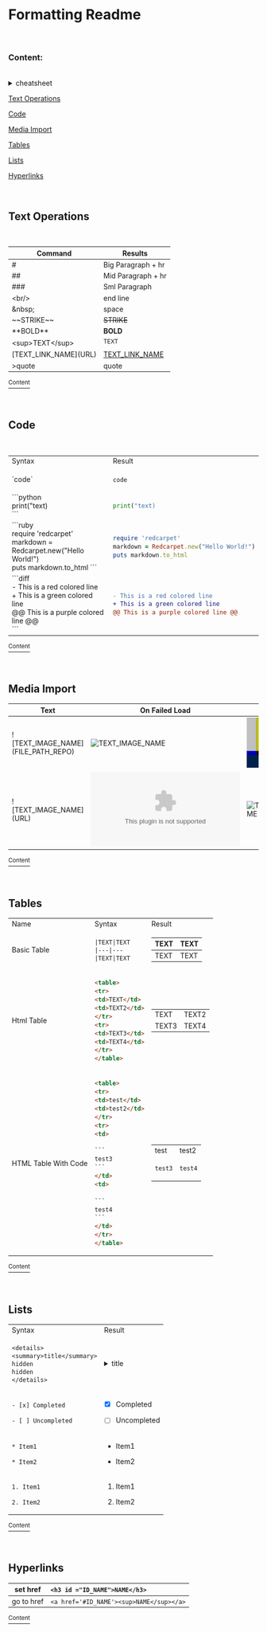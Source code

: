
<h1 id ="Content">Formatting Readme</h1>

<br/>

### Content:

<br/>

<details>
<summary>cheatsheet</summary>
  
<br/>
 
|img | `![TEXT_IMAGE_NAME](test2.png)`
|:--|:--
|set href|`<h3 id ="ID_NAME">NAME</h3>`
|go to href|`<a href='#ID_NAME'><sup>NAME</sup></a>`

  
<table>
<tr>
<td>
Table
</td>
<td>
  
```
|TEXT|TEXT
|---|---
|TEXT|TEXT
```
</td>
</tr>
<tr>
<td>
HTML Table
</td>
<td>

```
<table>
<tr>
<td>TEXT</td>
<td>TEXT2</td>
</tr>
<tr>
<td>TEXT3</td>
<td>TEXT4</td>
</tr>
</table>
```
</td>
</tr>
<tr>
<td>
collapsed 
</td>
<td>
  
```  
<details>
<summary>title</summary>
hidden
</details>
```
</td>
</tr>
</table>    


</details>

<a href='#Text_Operations'>Text Operations</a>

<a href='#Code'>Code</a>

<a href='#Media_Import'>Media Import</a>

<a href='#Table'>Tables</a>

<a href='#List'>Lists</a>

<a href='#Hyperlinks'>Hyperlinks</a>

<br/>

<h2 id ="Text_Operations">Text Operations</h2>

<br/>

|Command|Results
|---|---
|#|Big Paragraph + hr
|##|Mid Paragraph + hr
|###|Sml Paragraph
|\<br/>|end line
|\&nbsp;|space
|\~~STRIKE~~ |~~STRIKE~~ 
|\*\*BOLD**|**BOLD**
|\<sup>TEXT\</sup>|<sup>TEXT</sup>
|\[TEXT_LINK_NAME](URL)|[TEXT_LINK_NAME](URL)
|>quote|quote

<a href='#Content'><sup>Content</sup></a>

<br/>

<h2 id ="Code">Code</h2>

<br/>

<table>
<tr>

<td>Syntax</td>
<td>Result</td>


</tr>
<tr>


<td>`code`</td>
<td>
  
`code`
</td>

</tr>
<tr>


<td>
```python<br/>
print("text)<br/>
```
</td>
  
<td>
  
```python
print("text)
``` 
</td>

</tr>
<tr>

<td>
```ruby<br/>
require 'redcarpet'<br/>
markdown = Redcarpet.new("Hello World!")<br/>
puts markdown.to_html
```
</td>
<td>

```ruby
require 'redcarpet'
markdown = Redcarpet.new("Hello World!")
puts markdown.to_html
```
</td>

</tr>
<tr>

<td>
```diff<br/>
- This is a red colored line<br/>
+ This is a green colored line<br/>
@@ This is a purple colored line @@<br/>
```    
</td>
<td>

```diff
- This is a red colored line
+ This is a green colored line
@@ This is a purple colored line @@
```    
</td>

</tr>
</table>

<a href='#Content'><sup>Content</sup></a>

<br/>

<h2 id ="Media_Import">Media Import</h2>



|Text|On Failed Load|Result
|---|---|---
|\!\[TEXT_IMAGE_NAME]\(FILE_PATH_REPO)|![TEXT_IMAGE_NAME](test2.png)|![TEXT_IMAGE_NAME](test.png)
|\!\[TEXT_IMAGE_NAME]\(URL)| ![TEXT_IMAGE_NAME](BAD_URL.com) | ![TEXT_IMAGE_NAME](https://i.imgur.com/LqshWqB.png)

<a href='#Content'><sup>Content</sup></a>

<br/>

<h2 id ="Table">Tables</h2>


<table>
<tr>
<td>Name</td>
<td>Syntax</td>
<td>Result</td>
</tr>
<tr>
<td>
Basic Table
</td>
<td>
    
```
|TEXT|TEXT
|---|---
|TEXT|TEXT
```
</td>
<td>
    
|TEXT|TEXT
|---|---
|TEXT|TEXT
</td>
</tr>
<tr>
<td>Html Table</td>
<td>

```html
<table>
<tr>
<td>TEXT</td>
<td>TEXT2</td>
</tr>
<tr>
<td>TEXT3</td>
<td>TEXT4</td>
</tr>
</table>  
```

</td>
<td>

<table>
<tr>
<td>TEXT</td>
<td>TEXT2</td>
</tr>
<tr>
<td>TEXT3</td>
<td>TEXT4</td>
</tr>

</table>  

</td>
</tr>
<tr>
<td>HTML Table With Code</td>
<td>

````html
<table>
<tr>
<td>test</td>
<td>test2</td>
</tr>
<tr>
<td>

```
test3
```
</td>
<td>

```
test4
```
</td>
</tr>
</table>  
````
  
</td>
<td>

<table>
<tr>
<td>test</td>
<td>test2</td>
</tr>
<tr>
<td>

```
test3
```
</td>
<td>

```
test4
```
</td>
</tr>
</table>  

</td>
</tr>
</table>

<a href='#Content'><sup>Content</sup></a>

<br/>

<h2 id ="List">Lists</h2>

<table>
<tr>
<td>Syntax</td>
<td>Result</td>
</tr>
  
<tr>
<td>

```
<details>
<summary>title</summary>
hidden
hidden
</details>
```
</td>
<td>

<details>
<summary>title</summary>
hidden
  
hidden
</details>
</td>
</tr>

<tr>
  
<td>
  
`- [x] Completed`
  
`- [ ] Uncompleted`
</td>
<td>
  
- [x] Completed
  
- [ ] Uncompleted
</td>
</tr>
<tr>
<td>
  
`* Item1`
  
`* Item2`
</td>
<td>

* Item1
  
* Item2
</td>
 
</tr>
<tr>
<td>
  
`1. Item1`
  
`2. Item2`
</td>
<td>

1. Item1
  
2. Item2
</td>
 
</tr>
</table> 

<a href='#Content'><sup>Content</sup></a>

<br/>

<h2 id ="Hyperlinks">Hyperlinks</h2>

|set href|`<h3 id ="ID_NAME">NAME</h3>`
|---|:--
|go to href|`<a href='#ID_NAME'><sup>NAME</sup></a>`


<a href='#Content'><sup>Content</sup></a>
